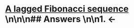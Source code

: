 # [A lagged Fibonacci sequence](https://projecteuler.net/problem=258) \n\n\n## Answers \n\n1. &larr;
